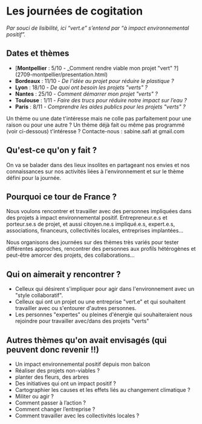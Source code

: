 # Les journées de cogitation

*Par souci de lisibilité, ici “vert.e” s’entend par “à impact environnemental positif”.*

## Dates et thèmes
- [**Montpellier** : 5/10 - _Comment rendre viable mon projet "vert" ?] (2709-montpellier/presentation.html)
- **Bordeaux** : 11/10 - _De l’idée au projet pour réduire le plastique ?_
- **Lyon** : 18/10 - _De quoi ont besoin les projets "verts" ?_
- **Nantes** : 25/10 - _Comment démarrer mon projet "verts" ?_
- **Toulouse** : 1/11 - _Faire des trucs pour réduire notre impact sur l’eau ?_
- **Paris** : 8/11 - _Comprendre les aides publics pour les projets "verts" ?_

Un thème ou une date t'intéresse mais ne colle pas parfaitement pour une raison ou pour une autre ? Un thème déjà fait ou même pas programmé (voir ci-dessous) t'intéresse ? Contacte-nous : sabine.safi at gmail.com

## Qu'est-ce qu'on y fait ?
On va se balader dans des lieux insolites en partageant nos envies et nos connaissances sur nos activités liées à l'environnement et sur le thème défini pour la journée.

## Pourquoi ce tour de France ?
Nous voulons rencontrer et travailler avec des personnes impliquées dans des projets à impact environnemental positif. Entrepreneur.e.s et porteur.se.s de projet, et aussi citoyen.ne.s impliqué.e.s, expert.e.s, associations, financeurs, collectivités locales, entreprises implantées...

Nous organisons des journées sur des thèmes très variés pour tester différentes approches, rencontrer des personnes aux profils hétérogènes et peut-être amorcer des projets, des collaborations...

## Qui on aimerait y rencontrer ?
- Celleux qui désirent s'impliquer pour agir dans l'environnement avec un "style collaboratif".
- Celleux qui ont un projet ou une entreprise "vert.e" et qui souhaitent travailler avec ou s'entourer d'autres personnes.
- Les personnes "expertes" ou pleines d'énergie qui souhaiteraient nous rejoindre pour travailler avec/dans des projets "verts"

## Autres thèmes qu'on avait envisagés (qui peuvent donc revenir !!)
- Un impact environnemental positif depuis mon balcon
- Réaliser des projets non-viables ?
- planter des fleurs, des arbres
- Des initiatives qui ont un impact positif ?
- Cartographier les causes et les effets liés au changement climatique ?
- Militer ou agir ?
- Comment passer à l’action ?
- Comment changer l’entreprise ?
- Comment travailler avec les collectivités locales ?
